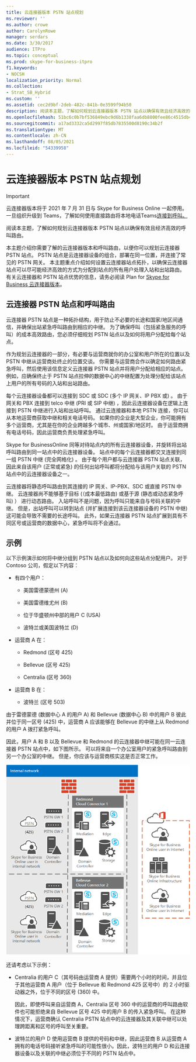```yaml
---
title: 云连接器版本 PSTN 站点规划
ms.reviewer: ''
ms.author: crowe
author: CarolynRowe
manager: serdars
ms.date: 3/30/2017
audience: ITPro
ms.topic: conceptual
ms.prod: skype-for-business-itpro
f1.keywords:
- NOCSH
localization_priority: Normal
ms.collection:
- Strat_SB_Hybrid
ms.custom: ''
ms.assetid: cec2d9bf-2deb-482c-841b-0e3599f94b50
description: 阅读本主题，了解如何规划云连接器版本 PSTN 站点以确保有效且经济高效的呼叫路由。
ms.openlocfilehash: 51bc6c0b7bf536849ebc9d6b1338faa6db8800fee86c4515db4c5f15bf9115b3
ms.sourcegitcommit: a17ad3332ca5d2997f85db7835500d8190c34b2f
ms.translationtype: MT
ms.contentlocale: zh-CN
ms.lasthandoff: 08/05/2021
ms.locfileid: "54339958"
---
```

# <a name="plan-for-cloud-connector-edition-pstn-sites"></a>云连接器版本 PSTN 站点规划

> [!Important]
> 云连接器版本将于 2021 年 7 月 31 日与 Skype for Business Online 一起停用。 一旦组织升级到 Teams，了解如何使用直接路由将本地电话Teams[连接到呼叫。](/MicrosoftTeams/direct-routing-landing-page)
 
阅读本主题，了解如何规划云连接器版本 PSTN 站点以确保有效且经济高效的呼叫路由。
  
本主题介绍你需要了解的云连接器版本和呼叫路由，以便你可以规划云连接器 PSTN 站点。 PSTN 站点是云连接器设备的组合，部署在同一位置，并连接了常见的 PSTN 网关。 本主题重点介绍如何设置云连接器站点拓扑，以确保云连接器站点可以尽可能经济高效的方式为分配到站点的所有用户处理入站和出站路由。 有关云连接器和 PSTN 站点优势的信息，请务必阅读 Plan for [Skype for Business 云连接器版本](plan-skype-for-business-cloud-connector-edition.md)。 
  
## <a name="cloud-connector-pstn-sites-and-call-routing"></a>云连接器 PSTN 站点和呼叫路由

云连接器 PSTN 站点是一种拓扑结构，用于防止不必要的长途和国家/地区间通信，并确保出站紧急呼叫路由到相应的中继。 为了确保呼叫（包括紧急服务的呼叫）的成本高效路由，您必须仔细规划 PSTN 站点以及如何将用户分配给每个站点。 
  
作为规划云连接器的一部分，有必要与运营商就你的办公室和用户所在的位置以及 PSTN 中继从运营商处终止的位置交谈。 你需要与运营商合作以确定如何路由紧急呼叫，然后使用该信息定义云连接器 PSTN 站点并将用户分配给相应的站点。 例如，应确保终止于 PSTN 站点拉伸的数据中心的中继配置为处理分配给该站点上用户的所有号码的入站和出站路由。 
  
每个云连接器设备都可以连接到 SDC 或 SDC (多个 IP 网关、IP PBX 或) 。 由于网关和 PBX 连接到 telco 中继 (PRI 或 SIP 中继) ，因此云连接器设备在逻辑上连接到 PSTN 中继进行入站和出站呼叫。 通过云连接器和本地 PSTN 连接，你可以从本地运营商获取中继和相关电话号码。 如果你的企业是大型企业，你可能拥有多个运营商，尤其是在你的企业跨越多个城市、州或国家/地区时。 由于运营商拥有电话号码，因此运营商负责处理紧急呼叫。
  
Skype for BusinessOnline 同等对待站点内的所有云连接器设备，并旋转将出站呼叫路由到同一站点中的云连接器设备。 站点中的每个云连接器都交叉连接到同一组 PSTN 中继 (完全网格化) 。 由于每个用户都与云连接器 PSTN 站点关联，因此来自该用户 (正常或紧急) 的任何出站呼叫都将分配给与该用户关联的 PSTN 站点中的云连接器设备之一。 
  
云连接器将静态呼叫路由到其连接的 IP 网关、IP-PBX、SDC 或直接 PSTN 中继。 云连接器尚不能够基于目标 (（成本最低路由) 或基于源 (静态或动态紧急呼叫) ） 进行动态路由。 入站呼叫不是问题，因为呼叫只能来自与号码关联的中继。 但是，出站呼叫可以转到站点 (并扩展连接到该云连接器设备的 PSTN 中继) 这可能会导致不需要的长途呼叫。 此外，如果云连接器 PSTN 站点扩展到具有不同区号或运营商的数据中心，紧急呼叫将不会通过。
  
## <a name="an-example"></a>示例

以下示例演示如何将中继分组到 PSTN 站点以及如何向这些站点分配用户。 对于 Contoso 公司，假定以下内容：
  
- 有四个用户： 
    
  - 美国雷德蒙德州 (A) 
    
  - 美国雷德维尤州 (B) 
    
  - 位于华盛顿州中部的用户 C (USA) 
    
  - 波特兰或美国波特兰 (D) 
    
- 运营商 A 在：
    
  - Redmond (区号 425) 
    
  - Bellevue (区号 425) 
    
  - Centralia (区号 360) 
    
- 运营商 B 在：
    
  -  波特兰 (区号 503) 
    
由于雷德蒙德 (数据中心 A 的用户 A) 和 Bellevue (数据中心 B) 中的用户 B 彼此并位于同一区号 (425) 中，运营商 A 应该能够在 Bellevue 的中继上从 Redmond 的用户 A 拨打紧急呼叫。 
  
因此，用户 A 和 B 以及 Bellevue 和 Redmond 的云连接器中继可能在同一云连接器 PSTN 站点中，如下图所示。 可以将来自一个办公室用户的紧急呼叫路由到另一个办公室的中继。 但是，你应该与运营商核实这是否正常工作。
  
![如何设置 PSTN 站点](../../media/2659caa7-9c18-4d4f-9c7a-61d0e6a07dc3.png)
  
还请考虑以下示例：
  
- Centralia 的用户 C（其号码由运营商 A 提供）需要两个小时的时间，并且位于其他运营商 A 用户（位于 Bellevue 和 Redmond 425 区号中）的 2 小时驱动器之外，位于不同的区号 (360) 中。 
    
    因此，即使呼叫来自运营商 A，Centralia 区号 360 中的运营商的呼叫路由软件也可能拒绝来自 Bellevue 区号 425 中的用户 B 的传入紧急呼叫。 在这种情况下，运营商确认 Centralia PSTN 站点中的云连接器及其关联中继可以处理跨距离和区号的呼叫至关重要。
    
- 波特兰的用户 D 使用运营商 B 提供的号码和中继，因此运营商 B 从运营商 A 拥有的电话号码接听紧急呼叫的可能性很小。因此，波特兰的用户 D 和云连接器设备以及关联的中继必须位于不同的 PSTN 站点中。
